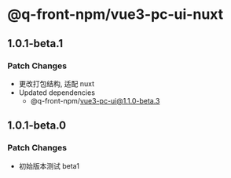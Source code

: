 # @q-front-npm/vue3-pc-ui-nuxt

## 1.0.1-beta.1

### Patch Changes

- 更改打包结构, 适配 nuxt
- Updated dependencies
  - @q-front-npm/vue3-pc-ui@1.1.0-beta.3

## 1.0.1-beta.0

### Patch Changes

- 初始版本测试 beta1
